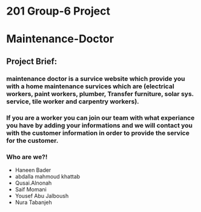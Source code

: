 
# 201 Group-6 Project

# Maintenance-Doctor

## Project Brief:

### maintenance doctor is a survice website which provide you with a home maintenance survices which are (electrical workers, paint workers, plumber, Transfer furniture, solar sys. service, tile worker and carpentry workers).

### If you are a worker you can join our team with what experiance you have by adding your informations and we will contact you with the customer information in order to provide the service for the customer.

### Who are we?!

* Haneen Bader
* abdalla mahmoud khattab
* Qusai.Alnonah
* Saif Momani
* Yousef Abu Jalboush
* Nura Tabanjeh
 

